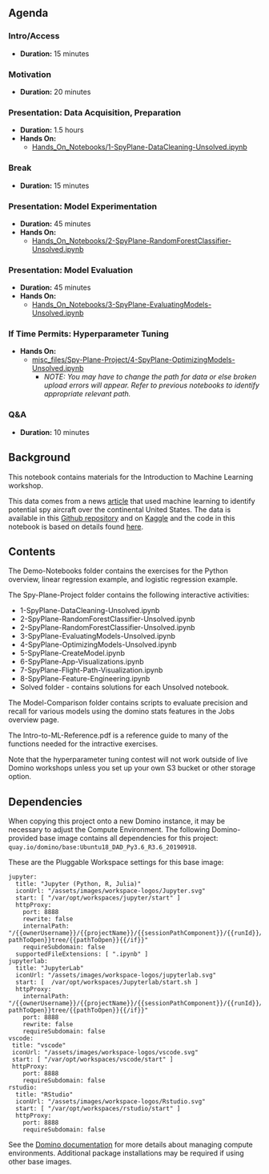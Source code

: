 ## Agenda

### Intro/Access
- **Duration:** 15 minutes


### Motivation
- **Duration:** 20 minutes


### Presentation: Data Acquisition, Preparation
- **Duration:** 1.5 hours
- **Hands On:** 
  - [Hands_On_Notebooks/1-SpyPlane-DataCleaning-Unsolved.ipynb](Hands_On_Notebooks/1-SpyPlane-DataCleaning-Unsolved.ipynb)


### Break
- **Duration:** 15 minutes


### Presentation: Model Experimentation
- **Duration:** 45 minutes
- **Hands On:** 
    - [Hands_On_Notebooks/2-SpyPlane-RandomForestClassifier-Unsolved.ipynb](Hands_On_Notebooks/2-SpyPlane-RandomForestClassifier-Unsolved.ipynb)


### Presentation: Model Evaluation
- **Duration:** 45 minutes
- **Hands On:** 
    - [Hands_On_Notebooks/3-SpyPlane-EvaluatingModels-Unsolved.ipynb](Hands_On_Notebooks/3-SpyPlane-EvaluatingModels-Unsolved.ipynb)


### If Time Permits: Hyperparameter Tuning
- **Hands On:** 
    - [misc_files/Spy-Plane-Project/4-SpyPlane-OptimizingModels-Unsolved.ipynb](misc_files/Spy-Plane-Project/4-SpyPlane-OptimizingModels-Unsolved.ipynb)
      - *NOTE: You may have to change the path for data or else broken upload errors will appear. Refer to previous notebooks to identify appropriate relevant path.*


### Q&A
- **Duration:** 10 minutes


## Background
This notebook contains materials for the Introduction to Machine Learning workshop. 

This data comes from a news [article](https://www.buzzfeednews.com/article/peteraldhous/hidden-spy-planes) that used machine learning 
to identify potential spy aircraft over the continental United States. 
The data is available in this [Github repository](https://github.com/BuzzFeedNews/2017-08-spy-plane-finder) and on 
[Kaggle](https://www.kaggle.com/jboysen/spy-plane-finder)
and the code in this notebook is based on details found [here](https://buzzfeednews.github.io/2017-08-spy-plane-finder/).

## Contents
The Demo-Notebooks folder contains the exercises for the Python overview,
linear regression example, and logistic regression example. 

The Spy-Plane-Project folder contains the following interactive activities:
* 1-SpyPlane-DataCleaning-Unsolved.ipynb
* 2-SpyPlane-RandomForestClassifier-Unsolved.ipynb
* 2-SpyPlane-RandomForestClassifier-Unsolved.ipynb
* 3-SpyPlane-EvaluatingModels-Unsolved.ipynb
* 4-SpyPlane-OptimizingModels-Unsolved.ipynb
* 5-SpyPlane-CreateModel.ipynb
* 6-SpyPlane-App-Visualizations.ipynb
* 7-SpyPlane-Flight-Path-Visualization.ipynb
* 8-SpyPlane-Feature-Engineering.ipynb
* Solved folder - contains solutions for each Unsolved notebook.

The Model-Comparison folder contains scripts to evaluate precision and recall for various
models using the domino stats features in the Jobs overview page.

The Intro-to-ML-Reference.pdf is a reference guide to many of the functions
needed for the intractive exercises. 

Note that the hyperparameter tuning contest will not work outside of live Domino workshops unless you set up your own S3 bucket or other storage option. 

## Dependencies
When copying this project onto a new Domino instance, it may be necessary to adjust
the Compute Environment.
The following Domino-provided base image contains all dependencies for this project:
`quay.io/domino/base:Ubuntu18_DAD_Py3.6_R3.6_20190918`.

These are the Pluggable Workspace settings for this base image:
```
jupyter:
  title: "Jupyter (Python, R, Julia)"
  iconUrl: "/assets/images/workspace-logos/Jupyter.svg"
  start: [ "/var/opt/workspaces/jupyter/start" ]
  httpProxy:
    port: 8888
    rewrite: false
    internalPath: "/{{ownerUsername}}/{{projectName}}/{{sessionPathComponent}}/{{runId}}/{{#if pathToOpen}}tree/{{pathToOpen}}{{/if}}"
    requireSubdomain: false
  supportedFileExtensions: [ ".ipynb" ]
jupyterlab:
  title: "JupyterLab"
  iconUrl: "/assets/images/workspace-logos/jupyterlab.svg"
  start: [  /var/opt/workspaces/Jupyterlab/start.sh ]
  httpProxy:
    internalPath: "/{{ownerUsername}}/{{projectName}}/{{sessionPathComponent}}/{{runId}}/{{#if pathToOpen}}tree/{{pathToOpen}}{{/if}}"
    port: 8888
    rewrite: false
    requireSubdomain: false
vscode:
 title: "vscode"
 iconUrl: "/assets/images/workspace-logos/vscode.svg"
 start: [ "/var/opt/workspaces/vscode/start" ]
 httpProxy:
    port: 8888
    requireSubdomain: false
rstudio:
  title: "RStudio"
  iconUrl: "/assets/images/workspace-logos/Rstudio.svg"
  start: [ "/var/opt/workspaces/rstudio/start" ]
  httpProxy:
    port: 8888
    requireSubdomain: false
```

See the [Domino documentation](https://docs.dominodatalab.com/en/latest/user_guide/f51038/environment-management/)
for more details about managing compute environments.
Additional package installations may be required if using other base images.
